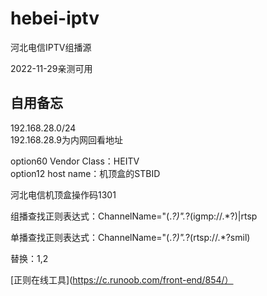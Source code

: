 # hebei-iptv
河北电信IPTV组播源

2022-11-29亲测可用

## 自用备忘

192.168.28.0/24     
192.168.28.9为内网回看地址

option60 Vendor Class：HEITV     
option12 host name：机顶盒的STBID

河北电信机顶盒操作码1301

组播查找正则表达式：ChannelName="(.*?)".*?(igmp://.*?)\|rtsp

单播查找正则表达式：ChannelName="(.*?)".*?(rtsp://.*?smil)

替换：$1,$2

[正则在线工具](https://c.runoob.com/front-end/854/）
